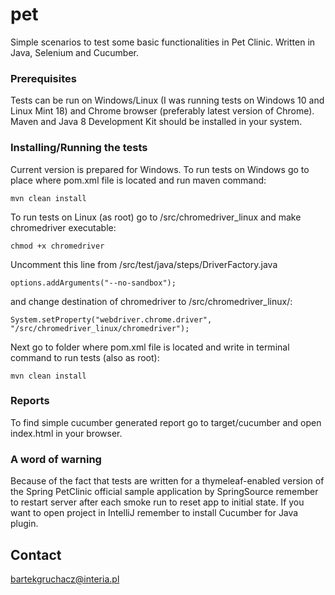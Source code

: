 # pet

Simple scenarios to test some basic functionalities in Pet Clinic. Written in Java, Selenium and Cucumber. 

### Prerequisites

Tests can be run on Windows/Linux (I was running tests on Windows 10 and Linux Mint 18) and Chrome browser (preferably latest version of Chrome). 
Maven and Java 8 Development Kit should be installed in your system. 

### Installing/Running the tests

Current version is prepared for Windows.
To run tests on Windows go to place where pom.xml file is located and run maven command:

```
mvn clean install
```

To run tests on Linux (as root) go to /src/chromedriver_linux and make chromedriver executable:

```
chmod +x chromedriver
```

Uncomment this line from /src/test/java/steps/DriverFactory.java

```
options.addArguments("--no-sandbox");
```

and change destination of chromedriver to /src/chromedriver_linux/:

```
System.setProperty("webdriver.chrome.driver", "/src/chromedriver_linux/chromedriver");
```

Next go to folder where pom.xml file is located and write in terminal command to run tests (also as root):

```
mvn clean install
```

### Reports
To find simple cucumber generated report go to target/cucumber and open index.html in your browser.

### A word of warning
Because of the fact that tests are written for a thymeleaf-enabled version of the Spring PetClinic official sample application by SpringSource remember to restart server after each smoke run to reset app to initial state.
If you want to open project in IntelliJ remember to install Cucumber for Java plugin.

## Contact
bartekgruchacz@interia.pl
